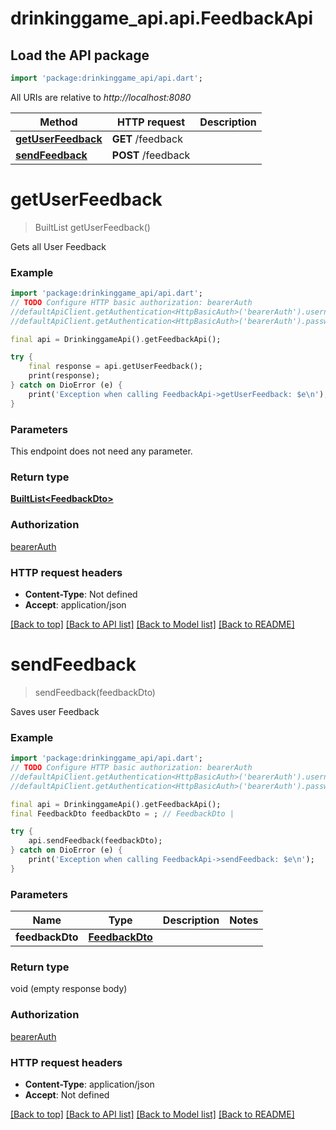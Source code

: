 # drinkinggame_api.api.FeedbackApi

## Load the API package
```dart
import 'package:drinkinggame_api/api.dart';
```

All URIs are relative to *http://localhost:8080*

Method | HTTP request | Description
------------- | ------------- | -------------
[**getUserFeedback**](FeedbackApi.md#getuserfeedback) | **GET** /feedback | 
[**sendFeedback**](FeedbackApi.md#sendfeedback) | **POST** /feedback | 


# **getUserFeedback**
> BuiltList<FeedbackDto> getUserFeedback()



Gets all User Feedback

### Example
```dart
import 'package:drinkinggame_api/api.dart';
// TODO Configure HTTP basic authorization: bearerAuth
//defaultApiClient.getAuthentication<HttpBasicAuth>('bearerAuth').username = 'YOUR_USERNAME'
//defaultApiClient.getAuthentication<HttpBasicAuth>('bearerAuth').password = 'YOUR_PASSWORD';

final api = DrinkinggameApi().getFeedbackApi();

try {
    final response = api.getUserFeedback();
    print(response);
} catch on DioError (e) {
    print('Exception when calling FeedbackApi->getUserFeedback: $e\n');
}
```

### Parameters
This endpoint does not need any parameter.

### Return type

[**BuiltList&lt;FeedbackDto&gt;**](FeedbackDto.md)

### Authorization

[bearerAuth](../README.md#bearerAuth)

### HTTP request headers

 - **Content-Type**: Not defined
 - **Accept**: application/json

[[Back to top]](#) [[Back to API list]](../README.md#documentation-for-api-endpoints) [[Back to Model list]](../README.md#documentation-for-models) [[Back to README]](../README.md)

# **sendFeedback**
> sendFeedback(feedbackDto)



Saves user Feedback

### Example
```dart
import 'package:drinkinggame_api/api.dart';
// TODO Configure HTTP basic authorization: bearerAuth
//defaultApiClient.getAuthentication<HttpBasicAuth>('bearerAuth').username = 'YOUR_USERNAME'
//defaultApiClient.getAuthentication<HttpBasicAuth>('bearerAuth').password = 'YOUR_PASSWORD';

final api = DrinkinggameApi().getFeedbackApi();
final FeedbackDto feedbackDto = ; // FeedbackDto | 

try {
    api.sendFeedback(feedbackDto);
} catch on DioError (e) {
    print('Exception when calling FeedbackApi->sendFeedback: $e\n');
}
```

### Parameters

Name | Type | Description  | Notes
------------- | ------------- | ------------- | -------------
 **feedbackDto** | [**FeedbackDto**](FeedbackDto.md)|  | 

### Return type

void (empty response body)

### Authorization

[bearerAuth](../README.md#bearerAuth)

### HTTP request headers

 - **Content-Type**: application/json
 - **Accept**: Not defined

[[Back to top]](#) [[Back to API list]](../README.md#documentation-for-api-endpoints) [[Back to Model list]](../README.md#documentation-for-models) [[Back to README]](../README.md)

